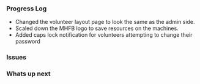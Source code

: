 
### Progress Log
- Changed the volunteer layout page to look the same as the admin side.
- Scaled down the MHFB logo to save resources on the machines.
- Added caps lock notification for volunteers attempting to change their password

### Issues

### Whats up next
<!--stackedit_data:
eyJoaXN0b3J5IjpbMTEwMTQ5NjU0OCwxMTAxNDk2NTQ4XX0=
-->